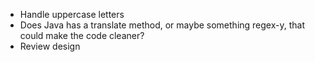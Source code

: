 * Handle uppercase letters
* Does Java has a translate method, or maybe something regex-y, that could make the code cleaner?
* Review design